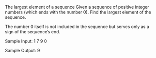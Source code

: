 The largest element of a sequence
Given a sequence of positive integer numbers (which ends with the number 0). Find the largest element of the sequence.

The number 0 itself is not included in the sequence but serves only as a sign of the sequence’s end.


Sample Input:
1
7
9
0

Sample Output:
9
